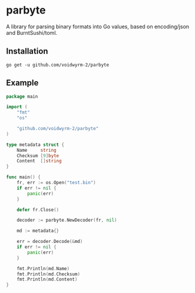 # parbyte

A library for parsing binary formats into Go values, based on encoding/json and BurntSushi/toml.

## Installation

`go get -u github.com/voidwyrm-2/parbyte`

## Example

```go
package main

import (
	"fmt"
	"os"

	"github.com/voidwyrm-2/parbyte"
)

type metadata struct {
	Name     string
	Checksum [9]byte
	Content  []string
}

func main() {
	fr, err := os.Open("test.bin")
	if err != nil {
		panic(err)
	}

	defer fr.Close()

	decoder := parbyte.NewDecoder(fr, nil)

	md := metadata{}

	err = decoder.Decode(&md)
	if err != nil {
		panic(err)
	}

	fmt.Println(md.Name)
	fmt.Println(md.Checksum)
	fmt.Println(md.Content)
}
```
